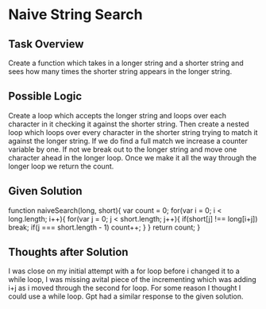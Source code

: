 # Naive String Search

## Task Overview
Create a function which takes in a longer string and a shorter string and sees how many times the shorter string appears in the longer string.

## Possible Logic
Create a loop which accepts the longer string and loops over each character in it checking it against the shorter string. Then create a nested loop which loops over every character in the shorter string trying to match it against the longer string. If we do find a full match we increase a counter variable by one. If not we break out to the longer string and move one character ahead in the longer loop. Once we make it all the way through the longer loop we return the count.

## Given Solution
function naiveSearch(long, short){
    var count = 0;
    for(var i = 0; i < long.length; i++){
        for(var j = 0; j < short.length; j++){
           if(short[j] !== long[i+j]) break;
           if(j === short.length - 1) count++;
        }
    }
    return count;
}

## Thoughts after Solution
I was close on my initial attempt with a for loop before i changed it to a while loop, I was missing avital piece of the incrementing which was adding i+j as i moved through the second for loop. For some reason I thought I could use a while loop. Gpt had a similar response to the given solution.
